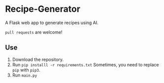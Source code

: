 # Recipe-Generator
A Flask web app to generate recipes using AI.

`pull requests` are welcome!

## Use
1. Download the repository.
2. Run `pip installl -r requirements.txt`  Sometimes, you need to replace `pip` with `pip3`.
3. Run `main.py`
